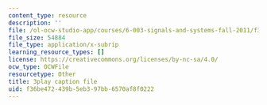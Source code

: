 ```yaml
---
content_type: resource
description: ''
file: /ol-ocw-studio-app/courses/6-003-signals-and-systems-fall-2011/f36be472439b5eb397bb6570af8f0222_OfMhtibbVXU.vtt
file_size: 54884
file_type: application/x-subrip
learning_resource_types: []
license: https://creativecommons.org/licenses/by-nc-sa/4.0/
ocw_type: OCWFile
resourcetype: Other
title: 3play caption file
uid: f36be472-439b-5eb3-97bb-6570af8f0222
---
```

